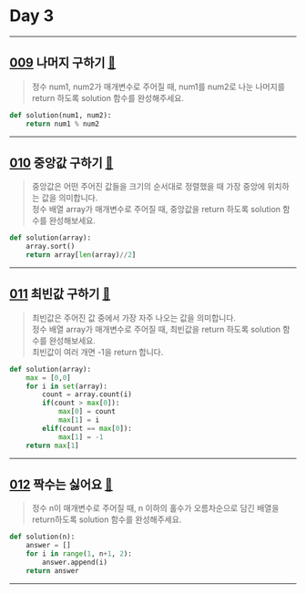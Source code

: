 # Day 3

---

## [009] 나머지 구하기 [🔎][009]

> 정수 num1, num2가 매개변수로 주어질 때, num1를 num2로 나눈 나머지를 return 하도록 solution 함수를 완성해주세요.

```python
def solution(num1, num2):
    return num1 % num2
```

---

## [010] 중앙값 구하기 [🔎][010]

> 중앙값은 어떤 주어진 값들을 크기의 순서대로 정렬했을 때 가장 중앙에 위치하는 값을 의미합니다.  
> 정수 배열 array가 매개변수로 주어질 때, 중앙값을 return 하도록 solution 함수를 완성해보세요.

```python
def solution(array):
    array.sort()
    return array[len(array)//2]
```

---

## [011] 최빈값 구하기 [🔎][011]

> 최빈값은 주어진 값 중에서 가장 자주 나오는 값을 의미합니다.  
> 정수 배열 array가 매개변수로 주어질 때, 최빈값을 return 하도록 solution 함수를 완성해보세요.  
> 최빈값이 여러 개면 -1을 return 합니다.

```python
def solution(array):
    max = [0,0]
    for i in set(array):
        count = array.count(i)
        if(count > max[0]):
            max[0] = count
            max[1] = i
        elif(count == max[0]):
            max[1] = -1
    return max[1]
```

---

## [012] 짝수는 싫어요 [🔎][012]

> 정수 n이 매개변수로 주어질 때, n 이하의 홀수가 오름차순으로 담긴 배열을 return하도록 solution 함수를 완성해주세요.

```python
def solution(n):
    answer = []
    for i in range(1, n+1, 2):
        answer.append(i)
    return answer
```

---

[009]: https://school.programmers.co.kr/learn/courses/30/lessons/120810
[010]: https://school.programmers.co.kr/learn/courses/30/lessons/120811
[011]: https://school.programmers.co.kr/learn/courses/30/lessons/120812
[012]: https://school.programmers.co.kr/learn/courses/30/lessons/120813
